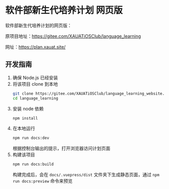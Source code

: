 # 软件部新生代培养计划 网页版

软件部新生代培养计划的网页版： 

原项目地址：https://gitee.com/XAUATiOSClub/language_learning

网址：https://plan.xauat.site/

## 开发指南

1. 确保 Node.js 已经安装
2. 将该项目 clone 到本地
    ```bash
    git clone https://gitee.com/XAUATiOSClub/language_learning_website.git
    cd language_learning
    ```
3. 安装 node 依赖
    ```bash
    npm install
    ```
4. 在本地运行
    ```bash
    npm run docs:dev
    ```
    根据控制台输出的提示，打开浏览器访问计划页面
5. 构建该项目
    ```bash
    npm run docs:build
    ```
    构建完成后，会在 `docs/.vuepress/dist` 文件夹下生成静态页面，通过 `npm run docs:preview` 命令来预览
